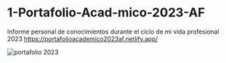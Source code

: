 # 1-Portafolio-Acad-mico-2023-AF
Informe personal de conocimientos durante el ciclo de mi vida profesional 2023
https://portafolioacademico2023af.netlify.app/




![portafolio 2023](https://github.com/andresfelipeoq/1-Portafolio-Acad-mico-2023-AF/assets/105876623/cbea590f-255f-4e8b-a813-ddda76687909)
